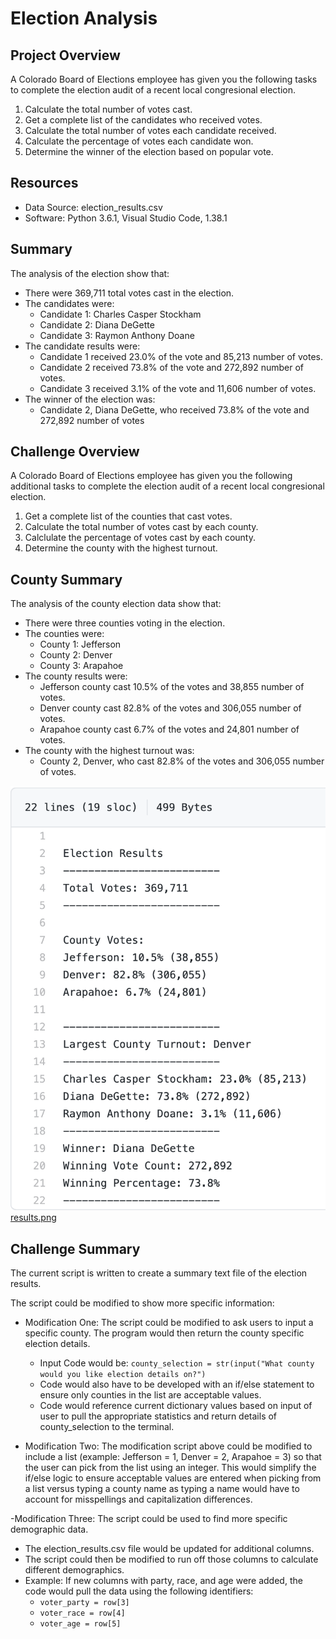 # Election Analysis
## Project Overview
A Colorado Board of Elections employee has given you the following tasks to complete the election audit of a recent local congresional election.

1. Calculate the total number of votes cast.
2. Get a complete list of the candidates who received votes.
3. Calculate the total number of votes each candidate received.
4. Calculate the percentage of votes each candidate won.
5. Determine the winner of the election based on popular vote.

## Resources
- Data Source:  election_results.csv
- Software:  Python 3.6.1, Visual Studio Code, 1.38.1

## Summary
The analysis of the election show that:
- There were 369,711 total votes cast in the election.
- The candidates were:
  - Candidate 1: Charles Casper Stockham
  - Candidate 2: Diana DeGette
  - Candidate 3: Raymon Anthony Doane
- The candidate results were:
  - Candidate 1 received 23.0% of the vote and 85,213 number of votes.
  - Candidate 2 received 73.8% of the vote and 272,892 number of votes.
  - Candidate 3 received 3.1% of the vote and 11,606 number of votes.
- The winner of the election was:
  - Candidate 2, Diana DeGette, who received 73.8% of the vote and 272,892 number of votes

## Challenge Overview
A Colorado Board of Elections employee has given you the following additional tasks to complete the election audit of a recent local congresional election.

1. Get a complete list of the counties that cast votes.
2. Calculate the total number of votes cast by each county.
3. Calclulate the percentage of votes cast by each county.
4. Determine the county with the highest turnout.

## County Summary
The analysis of the county election data show that:
- There were three counties voting in the election.
- The counties were:
  - County 1:  Jefferson
  - County 2:  Denver
  - County 3:  Arapahoe
- The county results were:
  - Jefferson county cast 10.5% of the votes and 38,855 number of votes.
  - Denver county cast 82.8% of the votes and 306,055 number of votes.
  - Arapahoe county cast 6.7% of the votes and 24,801 number of votes.
- The county with the highest turnout was:
  - County 2, Denver, who cast 82.8% of the votes and 306,055 number of votes.

<img src="/resources/results.png" width="600"> [results.png](/resources/results.png)
  
## Challenge Summary
The current script is written to create a summary text file of the election results.  

The script could be modified to show more specific information:
- Modification One:   The script could be modified to ask users to input a specific county.   The program would then return the county specific election details.
  - Input Code would be: `county_selection = str(input("What county would you like election details on?")`
  - Code would also have to be developed with an if/else statement to ensure only counties in the list are acceptable values.
  - Code would reference current dictionary values based on input of user to pull the appropriate statistics and return details of county_selection to the terminal.

- Modification Two:  The modification script above could be modified to include a list (example:  Jefferson = 1, Denver = 2, Arapahoe = 3) so that the user can pick from the list using an integer.   This would simplify the if/else logic to ensure acceptable values are entered when picking from a list versus typing a county name as typing a name would have to account for misspellings and capitalization differences. 

-Modification Three:  The script could be used to find more specific demographic data.
  - The election_results.csv file would be updated for additional columns. 
  - The script could then be modified to run off those columns to calculate different demographics. 
  - Example: If new columns with party, race, and age were added, the code would pull the data using the following identifiers:  
    - `voter_party = row[3]`
    - `voter_race = row[4]`
    - `voter_age = row[5]`
